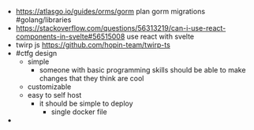 - https://atlasgo.io/guides/orms/gorm plan gorm migrations #golang/libraries
- https://stackoverflow.com/questions/56313219/can-i-use-react-components-in-svelte#56515008 use react with svelte
- twirp js https://github.com/hopin-team/twirp-ts
- #ctfg design
	- simple
		- someone with basic programming skills should be able to make changes that they think are cool
	- customizable
	- easy to self host
		- it should be simple to deploy
			- single docker file
-